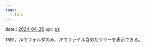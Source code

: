 ```yaml
---
tags:
  - Info
---
```


date:: [2024-04-26](/Daily_Note/2024-04-26.md)
up:: [ps](../Bar/App/PowerShell_and_Command-Line.md)

`TREE`。`/A`でフォルダのみ、`/F`でファイル含めたツリーを表示できる。